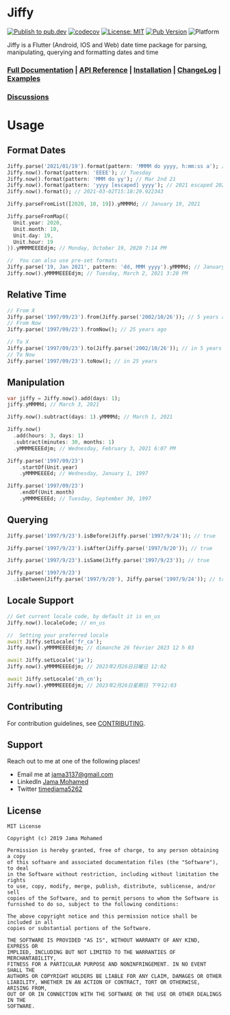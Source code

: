 # Jiffy

[![Publish to pub.dev](https://github.com/jama5262/jiffy/actions/workflows/publish.yml/badge.svg)](https://github.com/jama5262/jiffy/actions/workflows/publish.yml)
[![codecov](https://codecov.io/gh/jama5262/jiffy/branch/master/graph/badge.svg?token=Z2EGVUGWTE)](https://codecov.io/gh/jama5262/jiffy)
[![License: MIT](https://img.shields.io/badge/License-MIT-yellow.svg)](https://opensource.org/licenses/MIT)
[![Pub Version](https://img.shields.io/badge/pub.dev-v6.3.0-blue)](https://pub.dev/packages/jiffy/versions/6.3.0)
![Platform](https://img.shields.io/badge/platform-flutter%7Cweb%7Cdart%20vm-orange)

Jiffy is a Flutter (Android, IOS and Web) date time package for parsing, manipulating, querying and formatting dates and time

### [Full Documentation](./doc) | [API Reference](https://pub.dev/documentation/jiffy/latest/jiffy/Jiffy-class.html) | [Installation](https://pub.dev/packages/jiffy/install) | [ChangeLog](https://pub.dev/packages/jiffy/changelog) | [Examples](https://pub.dev/packages/jiffy/example)

### [Discussions](https://github.com/jama5262/jiffy/discussions)

# Usage

## Format Dates
```dart
Jiffy.parse('2021/01/19').format(pattern: 'MMMM do yyyy, h:mm:ss a'); // January 1st 2021, 12:00:00 AM
Jiffy.now().format(pattern: 'EEEE'); // Tuesday
Jiffy.now().format(pattern: 'MMM do yy'); // Mar 2nd 21
Jiffy.now().format(pattern: 'yyyy [escaped] yyyy'); // 2021 escaped 2021
Jiffy.now().format(); // 2021-03-02T15:18:29.922343

Jiffy.parseFromList([2020, 10, 19]).yMMMMd; // January 19, 2021

Jiffy.parseFromMap({
  Unit.year: 2020,
  Unit.month: 10,
  Unit.day: 19,
  Unit.hour: 19
}).yMMMMEEEEdjm; // Monday, October 19, 2020 7:14 PM

//  You can also use pre-set formats
Jiffy.parse('19, Jan 2021', pattern: 'dd, MMM yyyy').yMMMMd; // January 19, 2021
Jiffy.now().yMMMMEEEEdjm; // Tuesday, March 2, 2021 3:20 PM
```

## Relative Time
```dart
// From X
Jiffy.parse('1997/09/23').from(Jiffy.parse('2002/10/26')); // 5 years ago
// From Now
Jiffy.parse('1997/09/23').fromNow(); // 25 years ago

// To X
Jiffy.parse('1997/09/23').to(Jiffy.parse('2002/10/26')); // in 5 years
// To Now
Jiffy.parse('1997/09/23').toNow(); // in 25 years
```

## Manipulation

```dart
var jiffy = Jiffy.now().add(days: 1);
jiffy.yMMMMd; // March 3, 2021

Jiffy.now().subtract(days: 1).yMMMMd; // March 1, 2021

Jiffy.now()
  .add(hours: 3, days: 1)
  .subtract(minutes: 30, months: 1)
  .yMMMMEEEEdjm; // Wednesday, February 3, 2021 6:07 PM

Jiffy.parse('1997/09/23')
    .startOf(Unit.year)
    .yMMMMEEEEd; // Wednesday, January 1, 1997

Jiffy.parse('1997/09/23')
    .endOf(Unit.month)
    .yMMMMEEEEd; // Tuesday, September 30, 1997
```

## Querying

```dart
Jiffy.parse('1997/9/23').isBefore(Jiffy.parse('1997/9/24')); // true

Jiffy.parse('1997/9/23').isAfter(Jiffy.parse('1997/9/20')); // true

Jiffy.parse('1997/9/23').isSame(Jiffy.parse('1997/9/23')); // true

Jiffy.parse('1997/9/23')
  .isBetween(Jiffy.parse('1997/9/20'), Jiffy.parse('1997/9/24')); // true
```

## Locale Support
```dart
// Get current locale code, by default it is en_us
Jiffy.now().localeCode; // en_us

//  Setting your preferred locale
await Jiffy.setLocale('fr_ca');
Jiffy.now().yMMMMEEEEdjm; // dimanche 26 février 2023 12 h 03

await Jiffy.setLocale('ja');
Jiffy.now().yMMMMEEEEdjm; // 2023年2月26日日曜日 12:02

await Jiffy.setLocale('zh_cn');
Jiffy.now().yMMMMEEEEdjm; // 2023年2月26日星期日 下午12:03
```

## Contributing

For contribution guidelines, see [CONTRIBUTING](./CONTRIBUTING.md).

## Support

Reach out to me at one of the following places!

- Email me at [jama3137@gmail.com](mailto:jama3137@gmail.com)
- LinkedIn [Jama Mohamed](https://www.linkedin.com/in/jama-mohamed/)
- Twitter [timedjama5262](https://twitter.com/timedjama5262)


## License

```
MIT License

Copyright (c) 2019 Jama Mohamed

Permission is hereby granted, free of charge, to any person obtaining a copy
of this software and associated documentation files (the "Software"), to deal
in the Software without restriction, including without limitation the rights
to use, copy, modify, merge, publish, distribute, sublicense, and/or sell
copies of the Software, and to permit persons to whom the Software is
furnished to do so, subject to the following conditions:

The above copyright notice and this permission notice shall be included in all
copies or substantial portions of the Software.

THE SOFTWARE IS PROVIDED "AS IS", WITHOUT WARRANTY OF ANY KIND, EXPRESS OR
IMPLIED, INCLUDING BUT NOT LIMITED TO THE WARRANTIES OF MERCHANTABILITY,
FITNESS FOR A PARTICULAR PURPOSE AND NONINFRINGEMENT. IN NO EVENT SHALL THE
AUTHORS OR COPYRIGHT HOLDERS BE LIABLE FOR ANY CLAIM, DAMAGES OR OTHER
LIABILITY, WHETHER IN AN ACTION OF CONTRACT, TORT OR OTHERWISE, ARISING FROM,
OUT OF OR IN CONNECTION WITH THE SOFTWARE OR THE USE OR OTHER DEALINGS IN THE
SOFTWARE.
```
